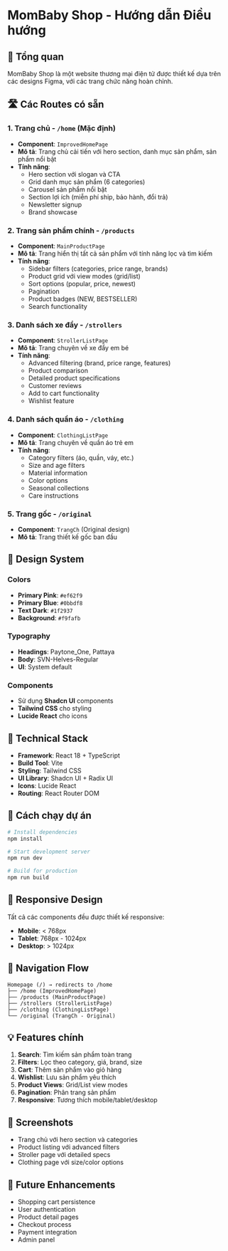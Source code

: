 # MomBaby Shop - Hướng dẫn Điều hướng

## 📝 Tổng quan
MomBaby Shop là một website thương mại điện tử được thiết kế dựa trên các designs Figma, với các trang chức năng hoàn chỉnh.

## 🛣️ Các Routes có sẵn

### 1. Trang chủ - `/home` (Mặc định)
- **Component**: `ImprovedHomePage`
- **Mô tả**: Trang chủ cải tiến với hero section, danh mục sản phẩm, sản phẩm nổi bật
- **Tính năng**:
  - Hero section với slogan và CTA
  - Grid danh mục sản phẩm (6 categories)
  - Carousel sản phẩm nổi bật
  - Section lợi ích (miễn phí ship, bảo hành, đổi trả)
  - Newsletter signup
  - Brand showcase

### 2. Trang sản phẩm chính - `/products`
- **Component**: `MainProductPage`
- **Mô tả**: Trang hiển thị tất cả sản phẩm với tính năng lọc và tìm kiếm
- **Tính năng**:
  - Sidebar filters (categories, price range, brands)
  - Product grid với view modes (grid/list)
  - Sort options (popular, price, newest)
  - Pagination
  - Product badges (NEW, BESTSELLER)
  - Search functionality

### 3. Danh sách xe đẩy - `/strollers`
- **Component**: `StrollerListPage`
- **Mô tả**: Trang chuyên về xe đẩy em bé
- **Tính năng**:
  - Advanced filtering (brand, price range, features)
  - Product comparison
  - Detailed product specifications
  - Customer reviews
  - Add to cart functionality
  - Wishlist feature

### 4. Danh sách quần áo - `/clothing`
- **Component**: `ClothingListPage`
- **Mô tả**: Trang chuyên về quần áo trẻ em
- **Tính năng**:
  - Category filters (áo, quần, váy, etc.)
  - Size and age filters
  - Material information
  - Color options
  - Seasonal collections
  - Care instructions

### 5. Trang gốc - `/original`
- **Component**: `TrangCh` (Original design)
- **Mô tả**: Trang thiết kế gốc ban đầu

## 🎨 Design System

### Colors
- **Primary Pink**: `#ef62f9`
- **Primary Blue**: `#0bbdf8`
- **Text Dark**: `#1f2937`
- **Background**: `#f9fafb`

### Typography
- **Headings**: Paytone_One, Pattaya
- **Body**: SVN-Helves-Regular
- **UI**: System default

### Components
- Sử dụng **Shadcn UI** components
- **Tailwind CSS** cho styling
- **Lucide React** cho icons

## 🔧 Technical Stack

- **Framework**: React 18 + TypeScript
- **Build Tool**: Vite
- **Styling**: Tailwind CSS
- **UI Library**: Shadcn UI + Radix UI
- **Icons**: Lucide React
- **Routing**: React Router DOM

## 🚀 Cách chạy dự án

```bash
# Install dependencies
npm install

# Start development server
npm run dev

# Build for production
npm run build
```

## 📱 Responsive Design

Tất cả các components đều được thiết kế responsive:
- **Mobile**: < 768px
- **Tablet**: 768px - 1024px  
- **Desktop**: > 1024px

## 🧩 Navigation Flow

```
Homepage (/) → redirects to /home
├── /home (ImprovedHomePage)
├── /products (MainProductPage)
├── /strollers (StrollerListPage)
├── /clothing (ClothingListPage)
└── /original (TrangCh - Original)
```

## 💡 Features chính

1. **Search**: Tìm kiếm sản phẩm toàn trang
2. **Filters**: Lọc theo category, giá, brand, size
3. **Cart**: Thêm sản phẩm vào giỏ hàng
4. **Wishlist**: Lưu sản phẩm yêu thích
5. **Product Views**: Grid/List view modes
6. **Pagination**: Phân trang sản phẩm
7. **Responsive**: Tương thích mobile/tablet/desktop

## 📸 Screenshots

- Trang chủ với hero section và categories
- Product listing với advanced filters
- Stroller page với detailed specs
- Clothing page với size/color options

## 🔮 Future Enhancements

- Shopping cart persistence
- User authentication
- Product detail pages
- Checkout process
- Payment integration
- Admin panel
